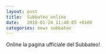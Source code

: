 ```yaml
---
layout: post
title:  Subbateo online
date:   2018-01-24 11:40:05 +0100
categories: news subbateo
---
```


Online la pagina ufficiale del Subbateo!

